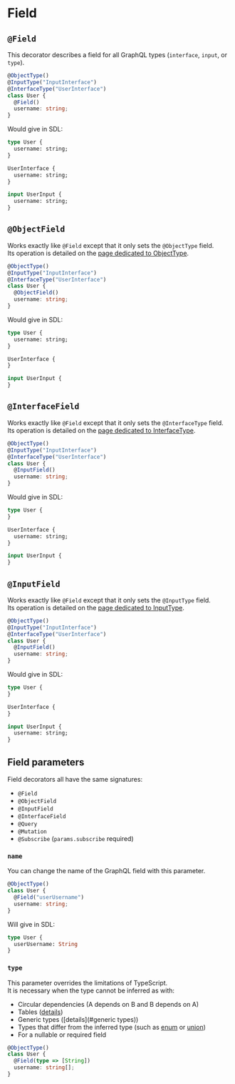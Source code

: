 # Field

## `@Field`
This decorator describes a field for all GraphQL types (`interface`, `input`, or `type`).
```ts
@ObjectType()
@InputType("InputInterface")
@InterfaceType("UserInterface")
class User {
  @Field()
  username: string;
}
```
Would give in SDL:
```graphql
type User {
  username: string;
}

UserInterface {
  username: string;
}

input UserInput {
  username: string;
}
```

## `@ObjectField`
Works exactly like `@Field` except that it only sets the `@ObjectType` field.  
Its operation is detailed on the [page dedicated to ObjectType](/types/object-type#objectfield).
```ts
@ObjectType()
@InputType("InputInterface")
@InterfaceType("UserInterface")
class User {
  @ObjectField()
  username: string;
}
```
Would give in SDL:
```graphql
type User {
  username: string;
}

UserInterface {
}

input UserInput {
}
```

## `@InterfaceField`
Works exactly like `@Field` except that it only sets the `@InterfaceType` field.  
Its operation is detailed on the [page dedicated to InterfaceType](/types/interface-type#interfacefield).
```ts
@ObjectType()
@InputType("InputInterface")
@InterfaceType("UserInterface")
class User {
  @InputField()
  username: string;
}
```
Would give in SDL:
```graphql
type User {
}

UserInterface {
  username: string;
}

input UserInput {
}
```

## `@InputField`
Works exactly like `@Field` except that it only sets the `@InputType` field.  
Its operation is detailed on the [page dedicated to InputType](/types/input-type#inputfield).
```ts
@ObjectType()
@InputType("InputInterface")
@InterfaceType("UserInterface")
class User {
  @InputField()
  username: string;
}
```

Would give in SDL:
```graphql
type User {
}

UserInterface {
}

input UserInput {
  username: string;
}
```

## Field parameters
Field decorators all have the same signatures:
- `@Field`
- `@ObjectField`
- `@InputField`
- `@InterfaceField`
- `@Query`
- `@Mutation`
- `@Subscribe` (`params.subscribe` required)

### `name`
You can change the name of the GraphQL field with this parameter.
```ts
@ObjectType()
class User {
  @Field("userUsername")
  username: string;
}
```
Will give in SDL:
```graphql
type User {
  userUsername: String
}
```

### `type`
This parameter overrides the limitations of TypeScript.  
It is necessary when the type cannot be inferred as with:
- Circular dependencies (A depends on B and B depends on A)
- Tables ([details](/#table))
- Generic types ([details](#generic types))
- Types that differ from the inferred type (such as [enum](/types/enum-type) or [union](/types/union-type))
- For a nullable or required field

```ts
@ObjectType()
class User {
  @Field(type => [String])
  username: string[];
}
```
